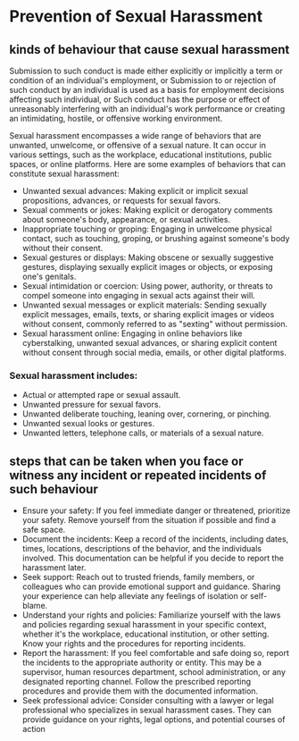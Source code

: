 
# Prevention of Sexual Harassment

## kinds of behaviour that cause sexual harassment 

Submission to such conduct is made either explicitly or implicitly a term or condition of an individual's employment, or Submission to or rejection of such conduct by an individual is used as a basis
for employment decisions affecting such individual, or Such conduct has the purpose or effect of unreasonably interfering with an individual's work performance or creating an intimidating, hostile, or
offensive working environment.

Sexual harassment encompasses a wide range of behaviors that are unwanted, unwelcome, or offensive of a sexual nature. It can occur in various settings, such as the workplace, educational institutions, public spaces, or online platforms. Here are some examples of behaviors that can constitute sexual harassment:

* Unwanted sexual advances: Making explicit or implicit sexual propositions, advances, or requests for sexual favors.
* Sexual comments or jokes: Making explicit or derogatory comments about someone's body, appearance, or sexual activities.
* Inappropriate touching or groping: Engaging in unwelcome physical contact, such as touching, groping, or brushing against someone's body without their consent.
* Sexual gestures or displays: Making obscene or sexually suggestive gestures, displaying sexually explicit images or objects, or exposing one's genitals.
* Sexual intimidation or coercion: Using power, authority, or threats to compel someone into engaging in sexual acts against their will.
* Unwanted sexual messages or explicit materials: Sending sexually explicit messages, emails, texts, or sharing explicit images or videos without consent, commonly referred to as "sexting" without permission.
* Sexual harassment online: Engaging in online behaviors like cyberstalking, unwanted sexual advances, or sharing explicit content without consent through social media, emails, or other digital platforms.
  
  
### Sexual harassment includes:
* Actual or attempted rape or sexual assault.
* Unwanted pressure for sexual favors.
* Unwanted deliberate touching, leaning over, cornering, or pinching.
* Unwanted sexual looks or gestures.
* Unwanted letters, telephone calls, or materials of a sexual nature.

## steps that can be taken when you face or witness any incident or repeated incidents of such behaviour

* Ensure your safety: If you feel immediate danger or threatened, prioritize your safety. Remove yourself from the situation if possible and find a safe space.
* Document the incidents: Keep a record of the incidents, including dates, times, locations, descriptions of the behavior, and the individuals involved. This documentation can be helpful if you decide to report the harassment later.
* Seek support: Reach out to trusted friends, family members, or colleagues who can provide emotional support and guidance. Sharing your experience can help alleviate any feelings of isolation or self-blame.
* Understand your rights and policies: Familiarize yourself with the laws and policies regarding sexual harassment in your specific context, whether it's the workplace, educational institution, or other setting. Know your rights and the procedures for reporting incidents.
* Report the harassment: If you feel comfortable and safe doing so, report the incidents to the appropriate authority or entity. This may be a supervisor, human resources department, school administration, or any designated reporting channel. Follow the prescribed reporting procedures and provide them with the documented information.
* Seek professional advice: Consider consulting with a lawyer or legal professional who specializes in sexual harassment cases. They can provide guidance on your rights, legal options, and potential courses of action